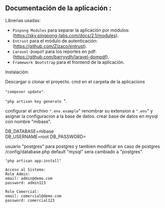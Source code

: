 ## Documentación de la aplicación :



Librerias usadas:
- `Pinpong Modules` para separar la aplicación por módulos: (https://sky.pingpong-labs.com/docs/2.1/modules).
- `Entrust` para el módulo de autenticación: (https://github.com/Zizaco/entrust).
- `Laravel-Dompdf` para los reportes en pdf: (https://github.com/barryvdh/laravel-dompdf).
- `Framework Bootstrap` para el frontend de la aplicación.

Instalación: 



Descargar o clonar el proyecto.
cmd en el carpeta de la aplicacions


`"composer update"`.

 `"php artisan key generate `".
 

configurar el archivo `".env.example`"   renombrar su extension a `".env`" y asignar la configuracion a la base de datos.
crear base de datos en mysql con nombre "mibase".



DB_DATABASE=mibase      
DB_USERNAME=root
DB_PASSWORD=

usuario "postgres" para postgres y tambien modificar en caso de postgres /config/database.php default   "mysql" sera cambiado a "postgres".



 `"php artisan app:install"`




```
Acceso al Sistema:
Role Admin:
email: admin@demo.com
password: admin123

Role Comercial:
email: comercial@demo.com
password: comercial123
```


